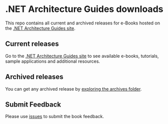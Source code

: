 # .NET Architecture Guides downloads

This repo contains all current and archived releases for e-Books hosted on the [.NET Architecture Guides site](https://dotnet.microsoft.com/learn/dotnet/architecture-guides).

## Current releases

Go to the [.NET Architecture Guides site](https://dotnet.microsoft.com/learn/dotnet/architecture-guides) to see available e-books,  tutorials, sample applications and additional resources.

## Archived releases

You can get any archived release by [exploring the archives folder](archives).

## Submit Feedback

Please use [issues](https://github.com/dotnet-architecture/eBooks/issues/new/choose) to submit the book feedback.
